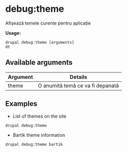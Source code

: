 # debug:theme
Afișează temele curente pentru aplicație

**Usage:**
```
drupal debug:theme [arguments]
dt
```

## Available arguments
Argument | Details
---------|-------------
theme | O anumită temă ce va fi depanată

## Examples
* List of themes on the site
```
drupal debug:theme
```
* Bartik theme information
```
drupal debug:theme bartik
```
